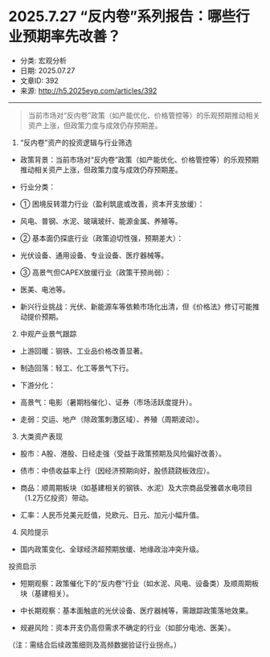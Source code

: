 # 2025.7.27  “反内卷”系列报告：哪些行业预期率先改善？

- 分类: 宏观分析
- 日期: 2025.07.27
- 文章ID: 392
- 来源: http://h5.2025eyp.com/articles/392

---

> 当前市场对“反内卷”政策（如产能优化、价格管控等）的乐观预期推动相关资产上涨，但政策力度与成效仍存预期差。

1. “反内卷”资产的投资逻辑与行业筛选

- 政策背景：当前市场对“反内卷”政策（如产能优化、价格管控等）的乐观预期推动相关资产上涨，但政策力度与成效仍存预期差。

- 行业分类：

- ① 困境反转潜力行业（盈利筑底或改善，资本开支放缓）：

- 风电、普钢、水泥、玻璃玻纤、能源金属、养殖等。

- ② 基本面仍探底行业（政策迫切性强，预期差大）：

- 光伏设备、通用设备、专业设备、医疗器械等。

- ③ 高景气但CAPEX放缓行业（政策干预尚弱）：

- 医美、电池等。

- 新兴行业挑战：光伏、新能源车等依赖市场化出清，但《价格法》修订可能推动提价预期。

2. 中观产业景气跟踪

- 上游回暖：钢铁、工业品价格改善显著。

- 制造回落：轻工、化工等景气下行。

- 下游分化：

- 高景气：电影（暑期档催化）、证券（市场活跃度提升）。

- 走弱：交运、地产（除政策刺激区域）、养殖（周期波动）。

3. 大类资产表现

- 股市：A股、港股、日经走强（受益于政策预期及风险偏好改善）。

- 债市：中债收益率上行（因经济预期向好，股债跷跷板效应）。

- 商品：顺周期板块（如基建相关的钢铁、水泥）及大宗商品受雅砻水电项目（1.2万亿投资）带动。

- 汇率：人民币兑美元贬值，兑欧元、日元、加元小幅升值。

4. 风险提示

- 国内政策变化、全球经济超预期放缓、地缘政治冲突升级。

投资启示

- 短期观察：政策催化下的“反内卷”行业（如水泥、风电、设备类）及顺周期板块（基建相关）。

- 中长期观察：基本面触底的光伏设备、医疗器械等，需跟踪政策落地效果。

- 规避风险：资本开支仍高但需求不确定的行业（如部分电池、医美）。

（注：需结合后续政策细则及高频数据验证行业拐点。）
